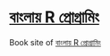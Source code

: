 # [বাংলায় R প্রোগ্রামিং](https://devsorigin.com/banglai-r-programming/)
Book site of [বাংলায় R প্রোগ্রামিং](https://devsorigin.com/banglai-r-programming/)
